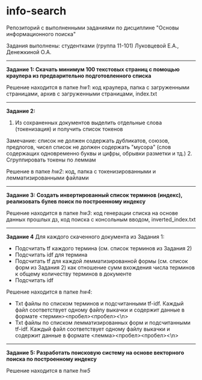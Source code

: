 # info-search
Репозиторий с выполненными заданиями по дисциплине "Основы информационного поиска"

Задания выполнены: студентками (группа 11-101) Луковцевой Е.А., Денежкиной О.А.
________________________________________________
**Задание 1: Скачать минимум 100 текстовых страниц с помощью краулера из  предварительно  подготовленного списка**

Решение находится в папке _hw1_: код краулера, папка с загруженными страницами, архив с загруженными страницами, index.txt
________________________________________________
**Задание 2:**
1. Из сохраненных документов выделить отдельные слова (токенизация) и получить список токенов

Замечание:
список не должен содержать дубликатов, союзов, предлогов, чисел
список не должен  содержать "мусора" (слов содержащих одновременно буквы и цифры, обрывки разметки и тд.)
2. Сгруппировать токены по леммам

Решение в папке _hw2_: код, папка с токенизированными и лемматизированными файлами 
________________________________________________
**Задание 3: Создать инвертированный список терминов (индекс), реализовать булев поиск по построенному индексу**

Решение находится в папке _hw3_: код генерации списка на основе данных прошлых дз, код поиска с консольным вводом, inverted_index.txt
________________________________________________
**Задание 4**
Для каждого cкаченного документа из Задания 1:
- Подсчитать tf каждого термина (см. список терминов из Задания 2)
- Подсчитать idf для термина
- Подсчитать tf  для каждой лемматизированной формы (см. список форм  из Задания 2)  как  отношение сумм вхождения числа терминов  к общему количеству терминов в документе
- Подсчитать idf

Решение находится в папке _hw4_: 
- Txt файлы  по списком терминов и  подсчитанными  tf-idf. Каждый файл соответствует одному файлу выкачки и содержит данные в  формате <термин><пробел><idf><пробел><tf-idf><\n>
- Txt файлы  по списком лемматизированных форм  и  подсчитанными tf-idf. Каждый файл соответствует одному файлу выкачки и содержит данные в  формате <лемма><пробел><idf><пробел><tf-idf><\n>
________________________________________________
**Задание 5: Разработать поисковую систему на основе векторного поиска по построенному индексу**

Решение находится в папке _hw5_